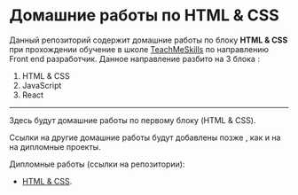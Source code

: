 # Домашние работы по HTML & CSS

Данный репозиторий содержит домашние работы по блоку **HTML & CSS** при прохождении  обучение в школе [TeachMeSkills](https://teachmeskills.by/) по направлению Front end разработчик.
Данное направление разбито на 3 блока :

1.  HTML & CSS
2.  JavaScript
3.  React
---

Здесь будут домашние работы по первому блоку (HTML & CSS).

Ссылки на другие домашние работы будут добавлены позже , как и на на дипломные проекты.

Дипломные работы (ссылки на репозитории):
-  [HTML & CSS](https://github.com/andrey-semchenko/TMS-project-html-css).

